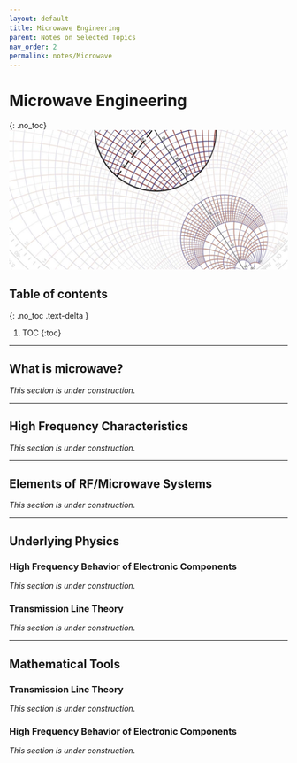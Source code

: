 ```yaml
---
layout: default
title: Microwave Engineering
parent: Notes on Selected Topics
nav_order: 2
permalink: notes/Microwave
---
```


# Microwave Engineering
{: .no_toc}
<img src="\pages\04_Notes\fig\MicrowaveCover.jpg" alt="Cover photo"/>


## Table of contents
{: .no_toc .text-delta }

1. TOC
{:toc}

---
## What is microwave?
_This section is under construction._

---
## High Frequency Characteristics
_This section is under construction._

---
## Elements of RF/Microwave Systems
_This section is under construction._

---
## Underlying Physics
### High Frequency Behavior of Electronic Components
_This section is under construction._

### Transmission Line Theory
_This section is under construction._

---
## Mathematical Tools
### Transmission Line Theory
_This section is under construction._

### High Frequency Behavior of Electronic Components
_This section is under construction._
